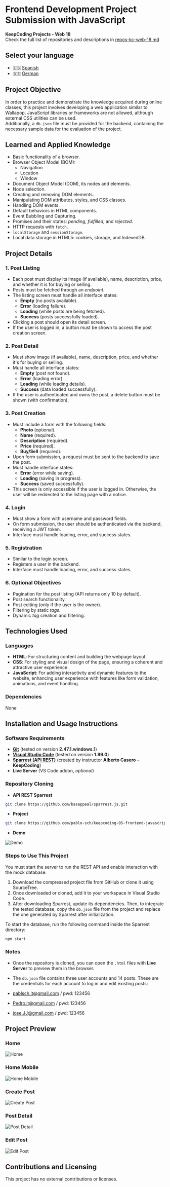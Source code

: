 # Frontend Development Project Submission with JavaScript

**KeepCoding Projects - Web 18**  
Check the full list of repositories and descriptions in [repos-kc-web-18.md](https://github.com/pablo-sch/pablo-sch/blob/main/docs/repos-kc-web-18.md)

## Select your language

- 🇪🇸 [Spanish](README.es.md)
- 🇩🇪 [German](README.de.md)

<!-- ------------------------------------------------------------------------------------------- -->

## Project Objective

In order to practice and demonstrate the knowledge acquired during online classes, this project involves developing a web application similar to Wallapop. JavaScript libraries or frameworks are not allowed, although external CSS utilities can be used.  
Additionally, a `db.json` file must be provided for the backend, containing the necessary sample data for the evaluation of the project.

<!-- ------------------------------------------------------------------------------------------- -->

## Learned and Applied Knowledge

- Basic functionality of a browser.
- Browser Object Model (BOM):
  - Navigation
  - Location
  - Window
- Document Object Model (DOM), its nodes and elements.
- Node selection.
- Creating and removing DOM elements.
- Manipulating DOM attributes, styles, and CSS classes.
- Handling DOM events.
- Default behaviors in HTML components.
- Event Bubbling and Capturing.
- Promises and their states: _pending_, _fulfilled_, and _rejected_.
- HTTP requests with `fetch`.
- `localStorage` and `sessionStorage`.
- Local data storage in HTML5: cookies, storage, and IndexedDB.

<!-- ------------------------------------------------------------------------------------------- -->

## Project Details

### 1. Post Listing

- Each post must display its image (if available), name, description, price, and whether it is for buying or selling.
- Posts must be fetched through an _endpoint_.
- The listing screen must handle all interface states:
  - **Empty** (no posts available).
  - **Error** (loading failure).
  - **Loading** (while posts are being fetched).
  - **Success** (posts successfully loaded).
- Clicking a post should open its detail screen.
- If the user is logged in, a button must be shown to access the post creation screen.

### 2. Post Detail

- Must show image (if available), name, description, price, and whether it's for buying or selling.
- Must handle all interface states:
  - **Empty** (post not found).
  - **Error** (loading error).
  - **Loading** (while loading details).
  - **Success** (data loaded successfully).
- If the user is authenticated and owns the post, a delete button must be shown (with confirmation).

### 3. Post Creation

- Must include a form with the following fields:
  - **Photo** (optional).
  - **Name** (required).
  - **Description** (required).
  - **Price** (required).
  - **Buy/Sell** (required).
- Upon form submission, a request must be sent to the backend to save the post.
- Must handle interface states:
  - **Error** (error while saving).
  - **Loading** (saving in progress).
  - **Success** (saved successfully).
- This screen is only accessible if the user is logged in. Otherwise, the user will be redirected to the listing page with a notice.

### 4. Login

- Must show a form with username and password fields.
- On form submission, the user should be authenticated via the backend, receiving a JWT token.
- Interface must handle loading, error, and success states.

### 5. Registration

- Similar to the login screen.
- Registers a user in the backend.
- Interface must handle loading, error, and success states.

### 6. Optional Objectives

- Pagination for the post listing (API returns only 10 by default).
- Post search functionality.
- Post editing (only if the user is the owner).
- Filtering by static _tags_.
- Dynamic _tag_ creation and filtering.

<!-- ------------------------------------------------------------------------------------------- -->

## Technologies Used

### Languages

- **HTML**: For structuring content and building the webpage layout.
- **CSS**: For styling and visual design of the page, ensuring a coherent and attractive user experience.
- **JavaScript**: For adding interactivity and dynamic features to the website, enhancing user experience with features like form validation, animations, and event handling.

### Dependencies

None

<!-- ------------------------------------------------------------------------------------------- -->

## Installation and Usage Instructions

### Software Requirements

- **[Git](https://git-scm.com/downloads)** (tested on version **2.47.1.windows.1**)
- **[Visual Studio Code](https://code.visualstudio.com/)** (tested on version **1.99.0**)
- **[Sparrest (API REST)](https://github.com/kasappeal/sparrest.js)** (created by instructor **Alberto Casero** – **KeepCoding**)
- **Live Server** (VS Code addon, _optional_)

### Repository Cloning

- **API REST Sparrest**

```bash
git clone https://github.com/kasappeal/sparrest.js.git
```

- **Project**

```bash
git clone https://github.com/pablo-sch/keepcoding-05-frontend-javascript.git
```

- **Demo**

![Demo](https://github.com/pablo-sch/pablo-sch/blob/main/etc/clone-tutorial.gif)

### Steps to Use This Project

You must start the server to run the REST API and enable interaction with the mock database.

1. Download the compressed project file from GitHub or clone it using SourceTree.
2. Once downloaded or cloned, add it to your workspace in Visual Studio Code.
3. After downloading Sparrest, update its dependencies. Then, to integrate the tested database, copy the `db.json` file from the project and replace the one generated by Sparrest after initialization.

To start the database, run the following command inside the Sparrest directory:

```bash
npm start
```

### Notes

- Once the repository is cloned, you can open the `.html` files with **Live Server** to preview them in the browser.

- The `db.json` file contains three user accounts and 14 posts. These are the credentials for each account to log in and edit existing posts:

- [pablsch.it@gmail.com](mailto:pablsch.it@gmail.com) / pwd: 123456
- [Pedro.it@gmail.com](mailto:Pedro.it@gmail.com) / pwd: 123456
- [jose.JJ@gmail.com](mailto:jose.JJ@gmail.com) / pwd: 123456

<!-- ------------------------------------------------------------------------------------------- -->

## Project Preview

### Home

![Home](../etc/preview_images/home.png)

### Home Mobile

![Home Mobile](../etc/preview_images/home_mobile.png)

### Create Post

![Create Post](../etc/preview_images/create_post.png)

### Post Detail

![Post Detail](../etc/preview_images/post_detail.png)

### Edit Post

![Edit Post](../etc/preview_images/post_edit.png)

<!-- ------------------------------------------------------------------------------------------- -->

## Contributions and Licensing

This project has no external contributions or licenses.
